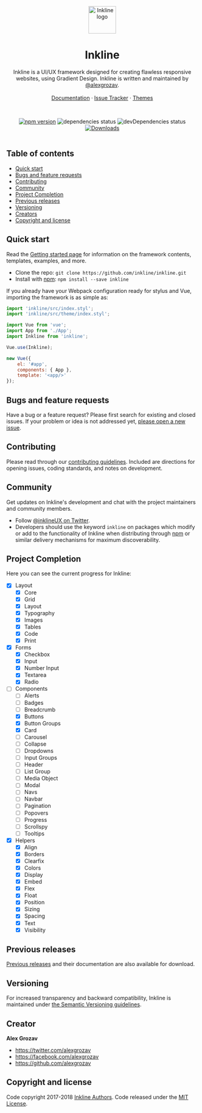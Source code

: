<p align="center">
    <a href="http://inkline.io/">
        <img src="http://inkline.io/" alt="Inkline logo" width=72 height=72>
    </a>
    <h1 align="center">Inkline</h1>
</p>

<p align="center">
    Inkline is a UI/UX framework designed for creating flawless responsive websites, using Gradient Design. Inkline is 
    written and maintained by <a href="https://twitter.com/alexgrozav">@alexgrozav</a>. 
    <br/>
    <br/>
    <a href="http://inkline.io">Documentation</a>
    ·
    <a href="https://github.com/inkline/inkline/issues">Issue Tracker</a>
    ·
    <a href="http://inkline.io/themes">Themes</a>
</p>

<br/>
  
<p align="center">
    <a href="https://www.npmjs.com/package/inkline"><img src="https://img.shields.io/npm/v/inkline.svg" alt="npm version"></a>
    <img src="https://img.shields.io/david/inkline/inkline.svg?style=popout" alt="dependencies status">
    <img src="https://img.shields.io/david/inkline/inkline.svg?style=popout" alt="devDependencies status">
    <a href="https://www.npmjs.com/package/inkline"><img src="https://img.shields.io/npm/dm/inkline.svg" alt="Downloads"></a>
</a>

<br/>
<br/>

## Table of contents

- [Quick start](#quick-start)
- [Bugs and feature requests](#bugs-and-feature-requests)
- [Contributing](#contributing)
- [Community](#community)
- [Project Completion](#project-completion)
- [Previous releases](#previous-releases)
- [Versioning](#versioning)
- [Creators](#creators)
- [Copyright and license](#copyright-and-license)

## Quick start

Read the [Getting started page](https://inkline.io/docs/getting-started/) for information on the framework contents, templates, examples, and more.

- Clone the repo: `git clone https://github.com/inkline/inkline.git`
- Install with [npm](https://www.npmjs.com): `npm install --save inkline`

If you already have your Webpack configuration ready for stylus and Vue, importing the framework is as simple as:

~~~js
import 'inkline/src/index.styl';
import 'inkline/src/theme/index.styl';

import Vue from 'vue';
import App from './App';
import Inkline from 'inkline';

Vue.use(Inkline);

new Vue({
    el: '#app',
    components: { App },
    template: '<app/>'
});

~~~

## Bugs and feature requests

Have a bug or a feature request? Please first search for existing and closed issues. 
If your problem or idea is not addressed yet, [please open a new issue](https://github.com/inkline/inkline/issues/new).

## Contributing

Please read through our [contributing guidelines](https://github.com/inkline/inkline/blob/master/.github/contributing.md). 
Included are directions for opening issues, coding standards, and notes on development.

## Community

Get updates on Inkline's development and chat with the project maintainers and community members.
- Follow [@inklineUX on Twitter](https://twitter.com/inklineUX).
- Developers should use the keyword `inkline` on packages which modify or add to the functionality of Inkline when distributing through [npm](https://www.npmjs.com/browse/keyword/inkline) or similar delivery mechanisms for maximum discoverability.


## Project Completion

Here you can see the current progress for Inkline:

- [x] Layout
    - [x] Core
    - [x] Grid
    - [x] Layout
    - [x] Typography
    - [x] Images
    - [x] Tables
    - [x] Code
    - [x] Print
- [x] Forms
    - [x] Checkbox
    - [x] Input
    - [x] Number Input
    - [x] Textarea
    - [x] Radio
- [ ] Components
    - [ ] Alerts
    - [ ] Badges
    - [ ] Breadcrumb
    - [x] Buttons
    - [x] Button Groups
    - [x] Card
    - [ ] Carousel
    - [ ] Collapse
    - [ ] Dropdowns
    - [ ] Input Groups
    - [ ] Header
    - [ ] List Group
    - [ ] Media Object
    - [ ] Modal
    - [ ] Navs
    - [ ] Navbar
    - [ ] Pagination
    - [ ] Popovers
    - [ ] Progress
    - [ ] Scrollspy
    - [ ] Tooltips
- [x] Helpers
    - [x] Align
    - [x] Borders
    - [x] Clearfix
    - [x] Colors
    - [x] Display
    - [x] Embed
    - [x] Flex
    - [x] Float
    - [x] Position
    - [x] Sizing
    - [x] Spacing
    - [x] Text
    - [x] Visibility
    
## Previous releases

[Previous releases](https://github.com/inkline/inkline/releases) and their documentation are also available for download.


## Versioning

For increased transparency and backward compatibility, 
Inkline is maintained under [the Semantic Versioning guidelines](https://semver.org/). 

## Creator

**Alex Grozav**

- <https://twitter.com/alexgrozav>
- <https://facebook.com/alexgrozav>
- <https://github.com/alexgrozav>

## Copyright and license
Code copyright 2017-2018 [Inkline Authors](https://github.com/inkline/inkline/graphs/contributors).
Code released under the [MIT License](https://github.com/inkline/inkline/blob/master/LICENSE). 
